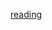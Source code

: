 [reading](https://www.learn-clojurescript.com/section-1/lesson-5-bootstrapping-a-clojurescript-project/#understanding-clj)
